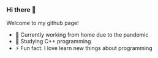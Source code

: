 ### Hi there 👋
Welcome to my github page!

- 🔭 Currently working from home due to the pandemic
- 🌱 Studying C++ programming
- ⚡ Fun fact: I love learn new things about programming
